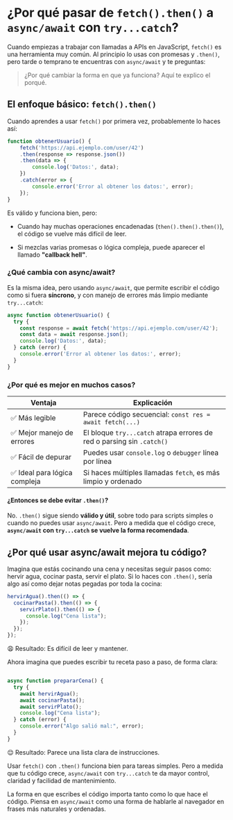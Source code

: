 # ¿Por qué pasar de `fetch().then()` a `async/await` con `try...catch`?

Cuando empiezas a trabajar con llamadas a APIs en JavaScript, `fetch()` es una herramienta muy común. Al principio lo usas con promesas y `.then()`, pero tarde o temprano te encuentras con `async/await` y te preguntas: 

> ¿Por qué cambiar la forma en que ya funciona? Aquí te explico el porqué.

## El enfoque básico: `fetch().then()`

Cuando aprendes a usar `fetch()` por primera vez, probablemente lo haces así:

```javascript
function obtenerUsuario() {
    fetch('https://api.ejemplo.com/user/42')
    .then(response => response.json())
    .then(data => {
        console.log('Datos:', data);
    })
    .catch(error => {
        console.error('Error al obtener los datos:', error);
    });
}
```
Es válido y funciona bien, pero:

- Cuando hay muchas operaciones encadenadas (`then().then().then()`), el código se vuelve más difícil de leer.

- Si mezclas varias promesas o lógica compleja, puede aparecer el llamado **"callback hell"**.

### ¿Qué cambia con async/await?

Es la misma idea, pero usando `async/await`, que permite escribir el código como si fuera **síncrono**, y con manejo de errores más limpio mediante `try...catch`:

```javascript
async function obtenerUsuario() {
  try {
    const response = await fetch('https://api.ejemplo.com/user/42');
    const data = await response.json();
    console.log('Datos:', data);
  } catch (error) {
    console.error('Error al obtener los datos:', error);
  }
}
```

### ¿Por qué es mejor en muchos casos?

| Ventaja                   | Explicación                                                                 |
|---------------------------|------------------------------------------------------------------------------|
| ✅ Más legible             | Parece código secuencial: `const res = await fetch(...)`                    |
| ✅ Mejor manejo de errores | El bloque `try...catch` atrapa errores de red o parsing sin `.catch()`      |
| ✅ Fácil de depurar        | Puedes usar `console.log` o `debugger` línea por línea                       |
| ✅ Ideal para lógica compleja | Si haces múltiples llamadas `fetch`, es más limpio y ordenado          |


#### ¿Entonces se debe evitar `.then()`?

No. `.then()` sigue siendo **válido y útil**, sobre todo para scripts simples o cuando no puedes usar `async/await`.  Pero a medida que el código crece, **`async/await` con `try...catch` se vuelve la forma recomendada**.


## ¿Por qué usar async/await mejora tu código?

Imagina que estás cocinando una cena y necesitas seguir pasos como: hervir agua, cocinar pasta, servir el plato. Si lo haces con `.then()`, sería algo así como dejar notas pegadas por toda la cocina:

```javascript
hervirAgua().then(() => {
  cocinarPasta().then(() => {
    servirPlato().then(() => {
      console.log("Cena lista");
    });
  });
});
````

😩 Resultado: Es difícil de leer y mantener.

Ahora imagina que puedes escribir tu receta paso a paso, de forma clara:

```javascript

async function prepararCena() {
  try {
    await hervirAgua();
    await cocinarPasta();
    await servirPlato();
    console.log("Cena lista");
  } catch (error) {
    console.error("Algo salió mal:", error);
  }
}
````

😌 Resultado: Parece una lista clara de instrucciones.


Usar `fetch()` con `.then()` funciona bien para tareas simples. Pero a medida que tu código crece, `async/await` con `try...catch` te da mayor control, claridad y facilidad de mantenimiento.

La forma en que escribes el código importa tanto como lo que hace el código. Piensa en `async/await` como una forma de hablarle al navegador en frases más naturales y ordenadas.

